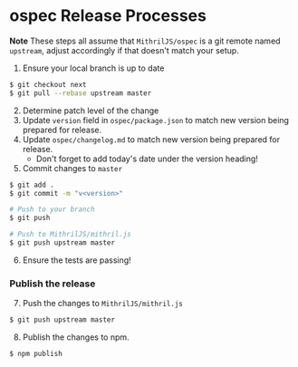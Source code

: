 # ospec Release Processes

**Note** These steps all assume that `MithrilJS/ospec` is a git remote named `upstream`, adjust accordingly if that doesn't match your setup.

1. Ensure your local branch is up to date

```bash
$ git checkout next
$ git pull --rebase upstream master
```

2. Determine patch level of the change
3. Update `version` field in `ospec/package.json` to match new version being prepared for release.
4. Update `ospec/changelog.md` to match new version being prepared for release.
	- Don't forget to add today's date under the version heading!
5. Commit changes to `master`

```bash
$ git add .
$ git commit -m "v<version>"

# Push to your branch
$ git push

# Push to MithrilJS/mithril.js
$ git push upstream master
```

6. Ensure the tests are passing!

### Publish the release

7. Push the changes to `MithrilJS/mithril.js`

```bash
$ git push upstream master
```

8. Publish the changes to npm.

```bash
$ npm publish
```
